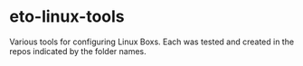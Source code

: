 # eto-linux-tools
Various tools for configuring Linux Boxs.
Each was tested and created in the repos indicated by the folder names.
